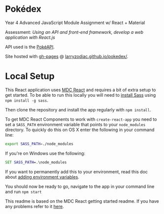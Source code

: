 # Pokédex

Year 4 Advanced JavaScript Module Assignment w/ React + Material

Assessment: _Using an API and front-end framework, develop a web application with React.js_

API used is the [PokéAPI](https://pokeapi.co/).

Site hosted with [gh-pages](https://www.npmjs.com/package/gh-pages) @ [larryzodiac.github.io/pokedex/](https://larryzodiac.github.io/pokedex/).

# Local Setup

This React application uses [MDC React](https://github.com/material-components/material-components-web-react) and requires a bit of extra setup to get started. To be able to run this locally you will need to [install Sass](https://sass-lang.com/install) using `npm install -g sass`.

Then clone the repository and install the app regularly with `npm install`.

To get MDC React Components to work with `create-react-app` you need to set a `SASS_PATH` environment variable that points to your `node_modules` directory. To quickly do this on OS X enter the following in your command line:

```sh
export SASS_PATH=./node_modules
```

If you're on Windows use the following:

```bat
SET SASS_PATH=.\node_modules
```

If you want to permanently add this to your environment, read this doc about [adding environment variables](https://github.com/material-components/material-components-web-react/blob/master/docs/adding-env-variables.md). 

You should now be ready to go, navigate to the app in your command line and run `npm start`

This readme is based on the MDC React getting started readme. If you have any problems refer to it [here](https://github.com/material-components/material-components-web-react/blob/master/README.md).
